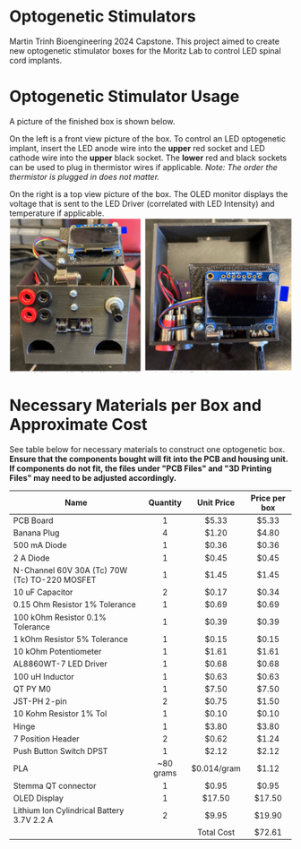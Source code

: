 # Optogenetic Stimulators
Martin Trinh Bioengineering 2024 Capstone. This project aimed to create new optogenetic stimulator boxes for the Moritz Lab to control LED spinal cord implants.

# Optogenetic Stimulator Usage
A picture of the finished box is shown below. 

On the left is a front view picture of the box. To control an LED optogenetic implant, insert the LED anode wire into the **upper** red socket and LED cathode wire into the **upper** black socket. The **lower** red and black sockets can be used to plug in thermistor wires if applicable. *Note: The order the thermistor is plugged in does not matter.*

On the right is a top view picture of the box. The OLED monitor displays the voltage that is sent to the LED Driver (correlated with LED Intensity) and temperature if applicable.
![img.png](Misc/img.png)

# Necessary Materials per Box and Approximate Cost
See table below for necessary materials to construct one optogenetic box. **Ensure that the components bought will fit into the PCB and housing unit. If components do not fit, the files under "PCB Files" and "3D Printing Files" may need to be adjusted accordingly.**

| Name                                          | Quantity | Unit Price | Price per box |
|-----------------------------------------------|:--------:| :---: |:-------------:|
| PCB Board                                     |    1     | $5.33 |     $5.33     |
| Banana Plug                                   |    4     | $1.20 |     $4.80     |
| 500 mA Diode                                  |    1     | $0.36 |     $0.36     |
| 2 A Diode                                     |    1     | $0.45 |     $0.45     |
| N-Channel 60V 30A (Tc) 70W (Tc) TO-220 MOSFET |    1     | $1.45 |     $1.45     |
| 10 uF Capacitor                               |    2     | $0.17 |     $0.34     |
| 0.15 Ohm Resistor 1% Tolerance                |    1     | $0.69 |     $0.69     |
| 100 kOhm Resistor 0.1% Tolerance              |    1     | $0.39 |     $0.39     |
| 1 kOhm Resistor 5% Tolerance                  |    1     | $0.15 |     $0.15     |
| 10 kOhm Potentiometer                         |    1     | $1.61 |     $1.61     |
| AL8860WT-7 LED Driver                         |    1     | $0.68 |     $0.68     |
| 100 uH Inductor                               |    1     | $0.63 |     $0.63     |
| QT PY M0                                      |    1     | $7.50 |     $7.50     |
| JST-PH 2-pin                                  |    2     | $0.75 |     $1.50     |
| 10 Kohm Resistor 1% Tol                       |    1     |$0.10|     $0.10     |
| Hinge                                         |    1     |$3.80|     $3.80     |
| 7 Position Header                             |     2    |$0.62|     $1.24     |
| Push Button Switch DPST                       | 1 |$2.12|     $2.12     |
| PLA                                           | ~80 grams|$0.014/gram|     $1.12     |
| Stemma QT connector                           | 1 | $0.95|     $0.95     |
| OLED Display                                  | 1 | $17.50|    $17.50     |
| Lithium Ion Cylindrical Battery 3.7V 2.2 A    | 2 | $9.95|    $19.90     |
|                                               | | Total Cost |    $72.61     |
